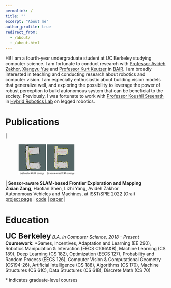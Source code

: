```yaml
---
permalink: /
title: ""
excerpt: "About me"
author_profile: true
redirect_from: 
  - /about/
  - /about.html
---
```


Hi! I am a fourth-year undergraduate student at UC Berkeley studying computer science. I am fortunate to conduct research with [Professor Avideh Zakhor](http://www-video.eecs.berkeley.edu/~avz/?_ga=2.175130466.1927414544.1637551089-1897821002.1634176834), [Xiangyu Yue](http://people.eecs.berkeley.edu/~xyyue/) and [Professor Kurt Keutzer](http://people.eecs.berkeley.edu/~keutzer/) in [BAIR](https://bair.berkeley.edu/index.html#header). I am broadly interested in teaching and conducting research about robotics and computer vision. I am especially enthusiastic about building vision models that generalize well, and exploring the possibility to leverage the power of robust perception to build autonomous system that can be beneficial to the society. Previously, I was fortunate to work with [Professor Koushil Sreenath](https://hybrid-robotics.berkeley.edu/koushil/) in [Hybrid Robotics Lab](https://hybrid-robotics.berkeley.edu/people/) on legged robotics.

Publications
======

| <figure style="width: 180px"> <img src="/images/slam project.png"> </figure> |  **Sensor-aware SLAM-based Frontier Exploration and Mapping**<br/>**Zixian Zang**, Haotian Shen, Lizhi Yang, Avideh Zakhor<br/> Autonomous Vehicles and Machines, at IS&T/SPIE 2022 (Oral)<br/> [project page](https://sites.google.com/berkeley.edu/c106b-sensor-aware-slam/home) \| [code](https://github.com/lzyang2000/herox) \| [paper](http://www-video.eecs.berkeley.edu/papers/zzx/sensor-aware.pdf) |


Education
======

<font size="5.0"><b>UC Berkeley</b></font>
*B.A. in Computer Science, 2018 - Present*<br>
**Coursework**: \*Games, Incentives, Adaptation and Learning (EE 290), Robotics Manipulation & Interaction (EECS C106A&B), Machine Learning (CS 189), Deep Learning (CS 182), Optimization (EECS 127), Probability and Random Process (EECS 126), Computer Vision & Computational Geometry (CS194-26), Artificial Intelligence (CS 188), Algorithms (CS 170), Machine Structures (CS 61C), Data Structures (CS 61B), Discrete Math (CS 70)

\* indicates graduate-level courses

